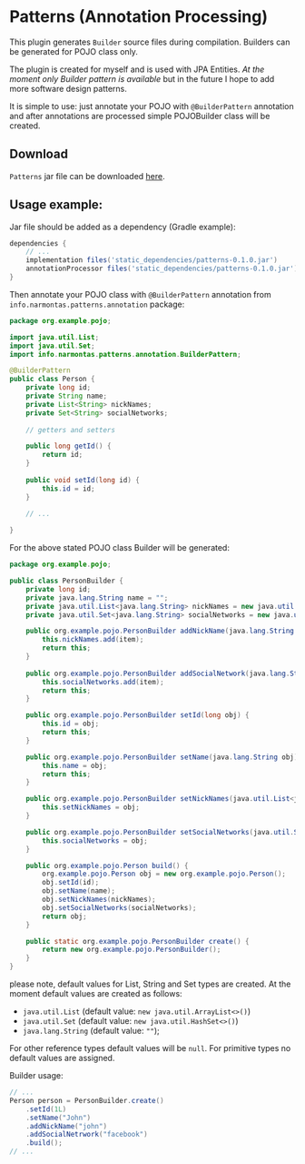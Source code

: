 # Patterns (Annotation Processing)
This plugin generates `Builder` source files during compilation. Builders can be generated for POJO class only.

The plugin is created for myself and is used with JPA Entities.
*At the moment only Builder pattern is available* but in the future I hope to add more software design patterns.

It is simple to use: just annotate your POJO with `@BuilderPattern` annotation and after annotations are processed simple 
POJOBuilder class will be created.

## Download

`Patterns` jar file can be downloaded [here](http://narmontas.info/java_projects/patterns/patterns-0.1.0.jar).

## Usage example:

Jar file should be added as a dependency (Gradle example):
```groovy
dependencies {
    // ...
    implementation files('static_dependencies/patterns-0.1.0.jar')
    annotationProcessor files('static_dependencies/patterns-0.1.0.jar')
}
```

Then annotate your POJO class with `@BuilderPattern` annotation from `info.narmontas.patterns.annotation` package:
```java
package org.example.pojo;

import java.util.List;
import java.util.Set;
import info.narmontas.patterns.annotation.BuilderPattern;

@BuilderPattern
public class Person {
    private long id;
    private String name;
    private List<String> nickNames;
    private Set<String> socialNetworks;
    
    // getters and setters

    public long getId() {
        return id;
    }
    
    public void setId(long id) {
        this.id = id;
    } 
    
    // ...

}
```

For the above stated POJO class Builder will be generated:
```java
package org.example.pojo;

public class PersonBuilder {
    private long id;
    private java.lang.String name = "";
    private java.util.List<java.lang.String> nickNames = new java.util.ArrayList<>();
    private java.util.Set<java.lang.String> socialNetworks = new java.util.HashSet<>();

    public org.example.pojo.PersonBuilder addNickName(java.lang.String item) {
        this.nickNames.add(item);
        return this;
    }
    
    public org.example.pojo.PersonBuilder addSocialNetwork(java.lang.String item) {
        this.socialNetworks.add(item);
        return this;
    }

    public org.example.pojo.PersonBuilder setId(long obj) {
        this.id = obj;
        return this;
    }

    public org.example.pojo.PersonBuilder setName(java.lang.String obj) {
        this.name = obj;
        return this;
    }

    public org.example.pojo.PersonBuilder setNickNames(java.util.List<java.lang.String> obj) {
        this.setNickNames = obj;
    }

    public org.example.pojo.PersonBuilder setSocialNetworks(java.util.Set<java.lang.String> obj) {
        this.socialNetworks = obj;
    }

    public org.example.pojo.Person build() {
        org.example.pojo.Person obj = new org.example.pojo.Person();
        obj.setId(id);
        obj.setName(name);
        obj.setNickNames(nickNames);
        obj.setSocialNetworks(socialNetworks);
        return obj;
    }

    public static org.example.pojo.PersonBuilder create() {
        return new org.example.pojo.PersonBuilder();
    }
}
```

please note, default values for List, String and Set types are created. At the moment default values are created as follows:
- `java.util.List` (default value: `new java.util.ArrayList<>()`)
- `java.util.Set` (default value: `new java.util.HashSet<>()`)
- `java.lang.String` (default value: `""`);

For other reference types default values will be `null`. For primitive types no default values are assigned.

Builder usage:
```java
// ...
Person person = PersonBuilder.create()
    .setId(1L)
    .setName("John")
    .addNickName("john")
    .addSocialNetrwork("facebook")
    .build();
// ...
```